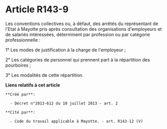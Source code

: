 # Article R143-9

Les conventions collectives ou, à défaut, des arrêtés du représentant de l'Etat à Mayotte pris après consultation des
organisations d'employeurs et de salariés intéressées, déterminent par profession ou par catégorie professionnelle : 

1° Les modes de justification à la charge de l'employeur ; 

2° Les catégories de personnel qui prennent part à la répartition des pourboires ; 

3° Les modalités de cette répartition.

**Liens relatifs à cet article**

	**Créé par**:

	  - Décret n°2013-612 du 10 juillet 2013 - art. 2

	**Cité par**:

	  - Code du travail applicable à Mayotte. - art. R143-12 (V)

